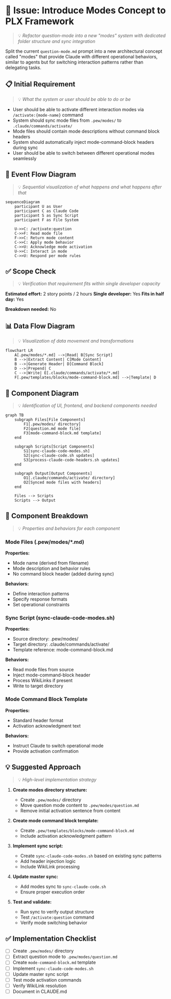 # 🎯 Issue: Introduce Modes Concept to PLX Framework
> 💡 *Refactor question-mode into a new "modes" system with dedicated folder structure and sync integration*

Split the current `question-mode.md` prompt into a new architectural concept called "modes" that provide Claude with different operational behaviors, similar to agents but for switching interaction patterns rather than delegating tasks.

## 📋 Initial Requirement
> 💡 *What the system or user should be able to do or be*

- User should be able to activate different interaction modes via `/activate:{mode-name}` command
- System should sync mode files from `.pew/modes/` to `.claude/commands/activate/`
- Mode files should contain mode descriptions without command block headers
- System should automatically inject mode-command-block headers during sync
- User should be able to switch between different operational modes seamlessly

## 🔄 Event Flow Diagram
> 💡 *Sequential visualization of what happens and what happens after that*

```mermaid
sequenceDiagram
    participant U as User
    participant C as Claude Code
    participant S as Sync Script
    participant F as File System
    
    U->>C: /activate:question
    C->>F: Read mode file
    F->>C: Return mode content
    C->>C: Apply mode behavior
    C->>U: Acknowledge mode activation
    U->>C: Interact in mode
    C->>U: Respond per mode rules
```

## ✅ Scope Check
> 💡 *Verification that requirement fits within single developer capacity*

**Estimated effort:** 2 story points / 2 hours
**Single developer:** Yes
**Fits in half day:** Yes

**Breakdown needed:** No

## 📊 Data Flow Diagram
> 💡 *Visualization of data movement and transformations*

```mermaid
flowchart LR
    A[.pew/modes/*.md] -->|Read| B[Sync Script]
    B -->|Extract Content| C[Mode Content]
    B -->|Generate Header| D[Command Block]
    D -->|Prepend| C
    C -->|Write| E[.claude/commands/activate/*.md]
    F[.pew/templates/blocks/mode-command-block.md] -->|Template| D
```

## 🧩 Component Diagram
> 💡 *Identification of UI, frontend, and backend components needed*

```mermaid
graph TB
    subgraph Files[File Components]
        F1[.pew/modes/ directory]
        F2[question.md mode file]
        F3[mode-command-block.md template]
    end
    
    subgraph Scripts[Script Components]
        S1[sync-claude-code-modes.sh]
        S2[sync-claude-code.sh updates]
        S3[process-claude-code-headers.sh updates]
    end
    
    subgraph Output[Output Components]
        O1[.claude/commands/activate/ directory]
        O2[Synced mode files with headers]
    end
    
    Files --> Scripts
    Scripts --> Output
```

## 🔨 Component Breakdown
> 💡 *Properties and behaviors for each component*

### Mode Files (.pew/modes/*.md)
**Properties:**
- Mode name (derived from filename)
- Mode description and behavior rules
- No command block header (added during sync)

**Behaviors:**
- Define interaction patterns
- Specify response formats
- Set operational constraints

### Sync Script (sync-claude-code-modes.sh)
**Properties:**
- Source directory: .pew/modes/
- Target directory: .claude/commands/activate/
- Template reference: mode-command-block.md

**Behaviors:**
- Read mode files from source
- Inject mode-command-block header
- Process WikiLinks if present
- Write to target directory

### Mode Command Block Template
**Properties:**
- Standard header format
- Activation acknowledgment text

**Behaviors:**
- Instruct Claude to switch operational mode
- Provide activation confirmation

## 💡 Suggested Approach
> 💡 *High-level implementation strategy*

1. **Create modes directory structure:**
   - Create `.pew/modes/` directory
   - Move question mode content to `.pew/modes/question.md`
   - Remove initial activation sentence from content

2. **Create mode command block template:**
   - Create `.pew/templates/blocks/mode-command-block.md`
   - Include activation acknowledgment pattern

3. **Implement sync script:**
   - Create `sync-claude-code-modes.sh` based on existing sync patterns
   - Add header injection logic
   - Include WikiLink processing

4. **Update master sync:**
   - Add modes sync to `sync-claude-code.sh`
   - Ensure proper execution order

5. **Test and validate:**
   - Run sync to verify output structure
   - Test `/activate:question` command
   - Verify mode switching behavior

## ✅ Implementation Checklist
- [ ] Create `.pew/modes/` directory
- [ ] Extract question mode to `.pew/modes/question.md`
- [ ] Create `mode-command-block.md` template
- [ ] Implement `sync-claude-code-modes.sh`
- [ ] Update master sync script
- [ ] Test mode activation commands
- [ ] Verify WikiLink resolution
- [ ] Document in CLAUDE.md

